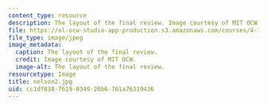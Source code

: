 ```yaml
---
content_type: resource
description: The layout of the final review. Image courtesy of MIT OCW.
file: https://ol-ocw-studio-app-production.s3.amazonaws.com/courses/4-125b-architecture-studio-building-in-landscapes-fall-2005/cc1df8387619034926b6761a76319436_nelson2.jpg
file_type: image/jpeg
image_metadata:
  caption: The layout of the final review.
  credit: Image courtesy of MIT OCW.
  image-alt: The layout of the final review.
resourcetype: Image
title: nelson2.jpg
uid: cc1df838-7619-0349-26b6-761a76319436
---
```

